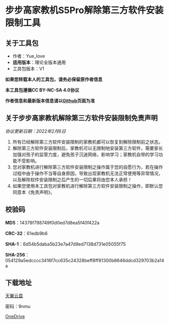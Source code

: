 # 步步高家教机S5Pro解除第三方软件安装限制工具

## 关于工具包
- 作者：Yue_love
- **适用版本**：理论全版本通用
- 工具包版本：V1

**如果您转载本人的工具包，请务必保留原作者信息**

**本工具包遵循CC BY-NC-SA 4.0协议**

**作者信息和最新版本信息请以[Github](https://github.com/EEBBK-BOOM/EEBBK_package_tool/blob/main/S5Pro.md)页面为准**

## 关于步步高家教机解除第三方软件安装限制免责声明
*协议更新日期：2022年2月6日*
1. 所有已经解除第三方软件安装限制的家教机都可以恢复到解除限制前之状态。
2. 解除第三方软件安装限制后，家教机可以无限制地安装第三方软件，需要家长加强对孩子的监管力度，避免孩子沉迷网络，影响学习；家教机自带的学习功能不受影响。
3. 您对家教机进行解除第三方软件安装限制之操作属于您的自愿行为，若在操作过程中由于操作不当等自身原因，导致出现家教机无法正常使用等异常情况，以及解除软件安装限制之后产生的一切后果将由您本人承担！
4. 如果您使用本工具包对家教机进行解除第三方软件安装限制之操作，即默认您同意本《免责声明》。

## 校验码
**MD5**：14378f798749f0d0ed7d8ea5f40f422a

**CRC-32**：61edb9b6

**SHA-1**：6d54b5daba5b23e7a47d9ed7138d731e05055f75

**SHA-256**：054129a5edcccc3416f7cc635c24328beff8ff81300b8646ddcd329703b2a14a

## 下载地址

[天翼云盘](https://cloud.189.cn/t/mqmQBvYFNvY3)

密码：9nmu

[OneDrive](https://1drv.ms/u/s!ArkNhbgspqsJgXwB_iT-Tbp-Txa2?e=jpEaqb)
